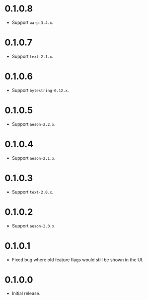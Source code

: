 # 0.1.0.8

- Support `warp-3.4.x`.

# 0.1.0.7

- Support `text-2.1.x`.

# 0.1.0.6

- Support `bytestring-0.12.x`.

# 0.1.0.5

- Support `aeson-2.2.x`.

# 0.1.0.4

- Support `aeson-2.1.x`.

# 0.1.0.3

- Support `text-2.0.x`.

# 0.1.0.2

- Support `aeson-2.0.x`.

# 0.1.0.1

- Fixed bug where old feature flags would still be shown in the UI.

# 0.1.0.0

- Initial release.

